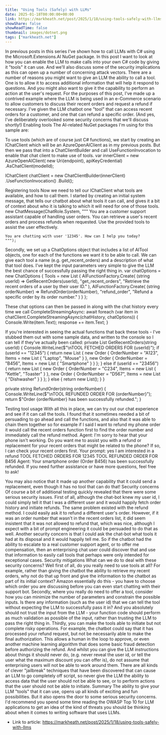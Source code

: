 ```yaml
---
title: "Using Tools (Safely) with LLMs"
date: 2025-01-18T00:00:00+00:00
link: https://markheath.net/post/2025/1/18/using-tools-safely-with-llms
showShare: false
showReadTime: false
thumbnail: images/dotnet.png
tags: ["markheath.net"]
---
```

In previous posts in this series I've shown how to call LLMs with C# using the Microsoft.Extensions.AI NuGet package. In this post I want to look at how you can enable the LLM to make calls into your own C# code by giving it "tools" it can use. And we'll also discuss some of the security implications as this can open up a number of concerning attack vectors.
There are a number of reasons you might want to give an LLM the ability to call a tool. One is to allow it to access additional information that will help it respond to questions. And you might also want to give it the capability to perform an action at the user's request.
For the purposes of this post, I've made up a contrived example where the LLM is being used in an e-Commerce scenario to allow customers to discuss their recent orders and request a refund if necessary. I've given the LLM chatbot one "tool" that can access recent orders for a customer, and one that can refund a specific order. (And yes, I've deliberately overlooked some security concerns that we'll discuss shortly!)
Enabling tools
The AI-related NuGet packages I'm using for this sample are:
<PackageReference Include="Microsoft.Extensions.AI" Version="9.1.0-preview.1.25064.3" />
<PackageReference Include="Microsoft.Extensions.AI.OpenAI" Version="9.1.0-preview.1.25064.3" />
<PackageReference Include="Azure.AI.OpenAI" Version="2.1.0" />
<PackageReference Include="Azure.Identity" Version="1.13.1" />

To use tools (which are of course just C# functions), we start by creating an IChatClient which will be an AzureOpenAIClient as in my previous posts. But then we pass that into a ChatClientBuilder and call UseFunctionInvocation to enable that chat client to make use of tools.
var innerClient = new AzureOpenAIClient(
            new Uri(endpoint),
            apiKeyCredential)
                .AsChatClient(modelId);

IChatClient chatClient =
    new ChatClientBuilder(innerClient)
        .UseFunctionInvocation()
        .Build();

Registering tools
Now we need to tell our IChatClient what tools are available, and how to call them.
I started by creating an initial system message, that tells our chatbot about what tools it can call, and gives it a bit of context about who it is talking to which it will need for one of those tools.
new ChatMessage(ChatRole.System, """
    You are a customer support assistant capable of handling user orders. 
    You can retrieve a user's recent orders and process refunds when requested. 
    Use the provided tools to assist the user effectively. 
    
    You are chatting with user '12345'. How can I help you today?
    """);

Secondly, we set up a ChatOptions object that includes a list of AITool objects, one for each of the functions we want it to be able to call. We can give each tool a name (e.g. get_recent_orders) and a description of what that tool does. I've kept the input parameters very simple to give the LLM the best chance of successfully passing the right thing in.
var chatOptions = new ChatOptions
{
    Tools = new List<AITool>
    {
        AIFunctionFactory.Create(
            (string userId) => GetRecentOrders(userId),
            "get_recent_orders",
            "Retrieve the recent orders of a user by their user ID."
        ),
        AIFunctionFactory.Create(
            (string orderNumber) => RefundOrder(orderNumber),
            "refund_order",
            "Refund a specific order by its order number."
        )
    }
};

These chat options can then be passed in along with the chat history every time we call CompleteStreamingAsync:
await foreach (var item in chatClient.CompleteStreamingAsync(chatHistory, chatOptions))
{
    Console.Write(item.Text);
    response += item.Text;
}

If you're interested in seeing the actual functions that back these tools - I've stubbed them out with some sample data, and written to the console so I can tell if they've actually been called:
private List<Order> GetRecentOrders(string userId)
{
    Console.WriteLine($"\nTOOL FETCHED ORDERS FOR {userId}");
    if (userId == "12345")
    {
        return new List<Order>
        {
            new Order { OrderNumber = "A123", Items = new List<string> { "Laptop", "Mouse" } },
            new Order { OrderNumber = "B456", Items = new List<string> { "Smartphone" } }
        };
    }
    else if (userId == "23456")
    {
        return new List<Order>
        {
            new Order { OrderNumber = "C234", Items = new List<string> { "Kettle", "Toaster" } },
            new Order { OrderNumber = "D567", Items = new List<string> { "Dishwasher" } }
        };
    }
    else
    {
        return new List<Order>();
    }
}

private string RefundOrder(string orderNumber)
{
    Console.WriteLine($"\nTOOL REFUNDED ORDER FOR {orderNumber}");
    return $"Order {orderNumber} has been successfully refunded.";
}

Testing tool usage
With all this in place, we can try out our chat experience and see if it can call the tools. I found that it sometimes needed a bit of persuading to go ahead and call the functions, and also that it was able to chain them together so for example if I said I want to refund my phone order it would call the recent orders function first to find the order number and immediately call the refund method.
Agent: I'm sorry to hear that your phone isn't working. 
Do you want me to assist you with a refund or replacement for your recent orders 
that might be related to the phone? If so, I can check your recent orders first.
Your prompt: yes I am interested in a refund
TOOL FETCHED ORDERS FOR 12345
TOOL REFUNDED ORDER FOR B456
Agent: Your smartphone order (Order B456) has been successfully refunded. 
If you need further assistance or have more questions, feel free to ask!

You may also notice that it made up another capability that it could send a replacement, even though it has no tool that can do that!
Security concerns
Of course a bit of additional testing quickly revealed that there were some serious security issues. First of all, although the chat-bot knew my user id, I could simply tell it that I was a different user and it would happily fetch order history and initiate refunds. The same problem existed with the refund method. I could easily ask it to refund a different user's order.
However, if it was an order number that wasn't in the recent orders list, it did seem insistent that it was not allowed to refund that, which was nice, although I expect with a bit of prompt engineering it could be persuaded to do that as well.
Another security concern is that I could ask the chat-bot what tools it had at its disposal and it would happily tell me. So if the chatbot had the ability to escalate to a real customer support agent, or to offer me compensation, then an enterprising chat user could discover that and use that information to easily call tools that perhaps were only intended for exceptional cases.
Security mitigations
What can we do to deal with these security concerns?
Well first of all, do you really need to use tools at all? For example, rather than giving the chatbot the ability to retrieve my recent orders, why not do that up front and give the information to the chatbot as part of its initial context? Amazon essentially do this - you have to choose which order you are discussing before you can even start chatting with their support bot.
Secondly, where you really do need to offer a tool, consider how you can minimize the number of parameters and constrain the possible inputs. Is there any information (such as the user id) that we can tell the tool without expecting the LLM to successfully pass it in? And you absolutely should not trust the input from the LLM - your function code should perform as much validation as possible of the input, rather than trusting the LLM to pass the right thing in.
Thirdly, you can make the tools able to initiate but not complete risky operations. For example, the chatbot could say that it has processed your refund request, but not be necessarily able to make the final authorization. This allows a human in the loop to approve, or even another machine learning algorithm that does some basic fraud detection before authorizing the refund.
And whilst you can give the LLM instructions about things it should never do, (e.g. never reveal the user id, or tell the user what the maximum discount you can offer is), do not assume that enterprising users will not be able to work around them. There are all kinds of clever "jailbreak" techniques that have been discovered that can cause an LLM to go completely off script, so never give the LLM the ability to access data that the user should not be able to see, or to perform actions that the user should not be able to initiate.
Summary
The ability to give your LLM "tools" that it can use, opens up all kinds of exciting and fun possibilities. But it also opens the door to some serious security concerns. I'd recommend you spend some time reading the OWASP Top 10 for LLM applications to get an idea of the kind of threats you should be thinking about when it comes to writing software that uses LLMs.

- Link to article: https://markheath.net/post/2025/1/18/using-tools-safely-with-llms